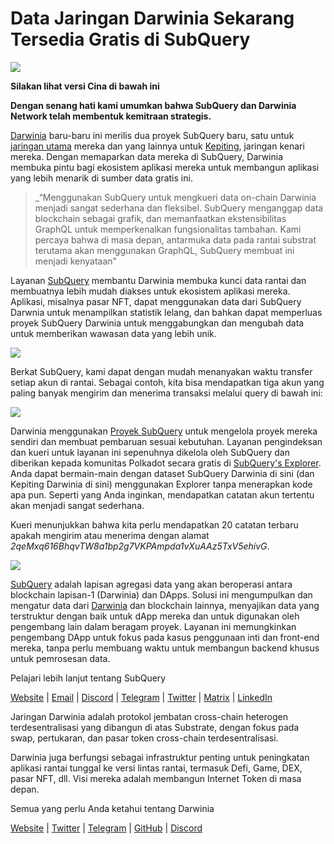 # Data Jaringan Darwinia Sekarang Tersedia Gratis di SubQuery

![](https://miro.medium.com/max/1400/0*7_sagAfI_wTKePuH)

**Silakan lihat versi Cina di bawah ini**

**Dengan senang hati kami umumkan bahwa SubQuery dan Darwinia Network telah membentuk kemitraan strategis.**

[Darwinia](https://darwinia.network/) baru-baru ini merilis dua proyek SubQuery baru, satu untuk [jaringan utama](https://explorer.subquery.network/subquery/darwinia-network/darwinia) mereka dan yang lainnya untuk [Kepiting](https://explorer.subquery.network/subquery/darwinia-network/crab), jaringan kenari mereka. Dengan memaparkan data mereka di SubQuery, Darwinia membuka pintu bagi ekosistem aplikasi mereka untuk membangun aplikasi yang lebih menarik di sumber data gratis ini.

> _“Menggunakan SubQuery untuk mengkueri data on-chain Darwinia menjadi sangat sederhana dan fleksibel. SubQuery menganggap data blockchain sebagai grafik, dan memanfaatkan ekstensibilitas GraphQL untuk memperkenalkan fungsionalitas tambahan. Kami percaya bahwa di masa depan, antarmuka data pada rantai substrat terutama akan menggunakan GraphQL, SubQuery membuat ini menjadi kenyataan”</p> </blockquote> 
> 
> Layanan [SubQuery](https://subquery.network/) membantu Darwinia membuka kunci data rantai dan membuatnya lebih mudah diakses untuk ekosistem aplikasi mereka. Aplikasi, misalnya pasar NFT, dapat menggunakan data dari SubQuery Darwnia untuk menampilkan statistik lelang, dan bahkan dapat memperluas proyek SubQuery Darwinia untuk menggabungkan dan mengubah data untuk memberikan wawasan data yang lebih unik.
> 
> ![](https://miro.medium.com/max/1400/0*n2sGrQWOkIFXxMnq)
> 
> Berkat SubQuery, kami dapat dengan mudah menanyakan waktu transfer setiap akun di rantai. Sebagai contoh, kita bisa mendapatkan tiga akun yang paling banyak mengirim dan menerima transaksi melalui query di bawah ini:
> 
> ![](https://miro.medium.com/max/1400/0*gfS6ksjUL9fR9XA7)
> 
> Darwinia menggunakan [Proyek SubQuery](https://project.subquery.network/) untuk mengelola proyek mereka sendiri dan membuat pembaruan sesuai kebutuhan. Layanan pengindeksan dan kueri untuk layanan ini sepenuhnya dikelola oleh SubQuery dan diberikan kepada komunitas Polkadot secara gratis di [SubQuery's Explorer](https://explorer.subquery.network/). Anda dapat bermain-main dengan dataset SubQuery Darwinia di sini (dan Kepiting Darwinia di sini) menggunakan Explorer tanpa menerapkan kode apa pun. Seperti yang Anda inginkan, mendapatkan catatan akun tertentu akan menjadi sangat sederhana.
> 
> Kueri menunjukkan bahwa kita perlu mendapatkan 20 catatan terbaru apakah mengirim atau menerima dengan alamat _2qeMxq616BhqvTW8a1bp2g7VKPAmpda1vXuAAz5TxV5ehivG_.
> 
> ![](https://miro.medium.com/max/1400/0*z-9giNk4RnhxliYy)
> 
> [SubQuery](https://subquery.network/) adalah lapisan agregasi data yang akan beroperasi antara blockchain lapisan-1 (Darwinia) dan DApps. Solusi ini mengumpulkan dan mengatur data dari [Darwinia](https://darwinia.network/) dan blockchain lainnya, menyajikan data yang terstruktur dengan baik untuk dApp mereka dan untuk digunakan oleh pengembang lain dalam beragam proyek. Layanan ini memungkinkan pengembang DApp untuk fokus pada kasus penggunaan inti dan front-end mereka, tanpa perlu membuang waktu untuk membangun backend khusus untuk pemrosesan data.
> 
> Pelajari lebih lanjut tentang SubQuery
> 
> [Website](https://subquery.network/) | [Email](mailto:hello@subquery.network) | [Discord](https://discord.com/invite/78zg8aBSMG) | [Telegram](https://t.me/subquerynetwork) | [Twitter](https://twitter.com/subquerynetwork) | [Matrix](https://matrix.to/#/#subquery:matrix.org) | [LinkedIn](https://www.linkedin.com/company/subquery)
> 
> Jaringan Darwinia adalah protokol jembatan cross-chain heterogen terdesentralisasi yang dibangun di atas Substrate, dengan fokus pada swap, pertukaran, dan pasar token cross-chain terdesentralisasi.
> 
> Darwinia juga berfungsi sebagai infrastruktur penting untuk peningkatan aplikasi rantai tunggal ke versi lintas rantai, termasuk Defi, Game, DEX, pasar NFT, dll. Visi mereka adalah membangun Internet Token di masa depan.
> 
> Semua yang perlu Anda ketahui tentang Darwinia
> 
> [Website](https://darwinia.network/) | [Twitter](https://twitter.com/DarwiniaNetwork) | [Telegram](https://t.me/DarwiniaNetwork) | [GitHub](https://github.com/darwinia-network) | [Discord](https://discord.gg/KMZVeyM)
